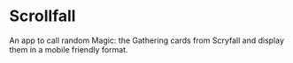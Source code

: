 # Scrollfall
An app to call random Magic: the Gathering cards from Scryfall and display them in a mobile friendly format.
